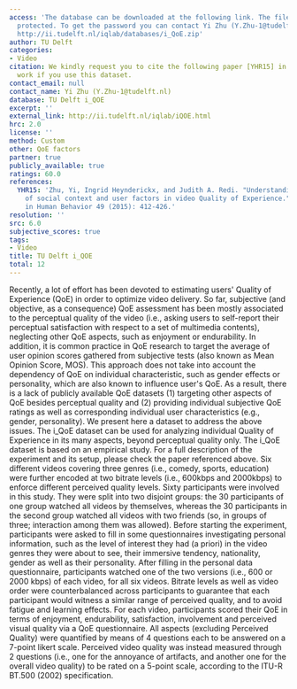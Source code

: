```yaml
---
access: 'The database can be downloaded at the following link. The files are password
  protected. To get the password you can contact Yi Zhu (Y.Zhu-1@tudelft.nl) Link:
  http://ii.tudelft.nl/iqlab/databases/i_QoE.zip'
author: TU Delft
categories:
- Video
citation: We kindly request you to cite the following paper [YHR15] in any published
  work if you use this dataset.
contact_email: null
contact_name: Yi Zhu (Y.Zhu-1@tudelft.nl)
database: TU Delft i_QOE
excerpt: ''
external_link: http://ii.tudelft.nl/iqlab/iQOE.html
hrc: 2.0
license: ''
method: Custom
other: QoE factors
partner: true
publicly_available: true
ratings: 60.0
references:
  YHR15: 'Zhu, Yi, Ingrid Heynderickx, and Judith A. Redi. "Understanding the role
    of social context and user factors in video Quality of Experience." Computers
    in Human Behavior 49 (2015): 412-426.'
resolution: ''
src: 6.0
subjective_scores: true
tags:
- Video
title: TU Delft i_QOE
total: 12
---
```


Recently, a lot of effort has been devoted to estimating users' Quality of Experience (QoE) in order to optimize video delivery. So far, subjective (and objective, as a consequence) QoE assessment has been mostly associated to the perceptual quality of the video (i.e., asking users to self-report their perceptual satisfaction with respect to a set of multimedia contents), neglecting other QoE aspects, such as enjoyment or endurability. In addition, it is common practice in QoE research to target the average of user opinion scores gathered from subjective tests (also known as Mean Opinion Score, MOS). This approach does not take into account the dependency of QoE on individual characteristic, such as gender effects or personality, which are also known to influence user's QoE. As a result, there is a lack of publicly available QoE datasets (1) targeting other aspects of QoE besides perceptual quality and (2) providing individual subjective QoE ratings as well as corresponding individual user characteristics (e.g., gender, personality). We present here a dataset to address the above issues. The i_QoE dataset can be used for analyzing individual Quality of Experience in its many aspects, beyond perceptual quality only. The i_QoE dataset is based on an empirical study. For a full description of the experiment and its setup, please check the paper referenced above. Six different videos covering three genres (i.e., comedy, sports, education) were further encoded at two bitrate levels (i.e., 600kbps and 2000kbps) to enforce different perceived quality levels. Sixty participants were involved in this study. They were split into two disjoint groups: the 30 participants of one group watched all videos by themselves, whereas the 30 participants in the second group watched all videos with two friends (so, in groups of three; interaction among them was allowed). Before starting the experiment, participants were asked to fill in some questionnaires investigating personal information, such as the level of interest they had (a priori) in the video genres they were about to see, their immersive tendency, nationality, gender as well as their personality. After filling in the personal data questionnaire, participants watched one of the two versions (i.e., 600 or 2000 kbps) of each video, for all six videos. Bitrate levels as well as video order were counterbalanced across participants to guarantee that each participant would witness a similar range of perceived quality, and to avoid fatigue and learning effects. For each video, participants scored their QoE in terms of enjoyment, endurability, satisfaction, involvement and perceived visual quality via a QoE questionnaire. All aspects (excluding Perceived Quality) were quantified by means of 4 questions each to be answered on a 7-point likert scale. Perceived video quality was instead measured through 2 questions (i.e., one for the annoyance of artifacts, and another one for the overall video quality) to be rated on a 5-point scale, according to the ITU-R BT.500 (2002) specification.